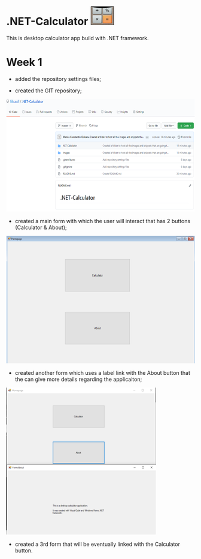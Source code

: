 #  .NET-Calculator  <img src="images/calculator.PNG" height="50" >

This is desktop calculator app build with .NET framework.

# Week 1

- added the repository settings files;

- created the GIT repository;

<img src="images/git%20reporsity.PNG" height="300" >

- created a main form with which the user will interact that has 2 buttons (Calculator & About);

<img src="images/formHomepage.PNG" height="340" >

- created another form which uses a label link with the About button that the can give more details regarding the applicaiton;

<img src="images/pressing%20about.PNG" width="400" >

- created a 3rd form that will be eventually linked with the Calculator button.
